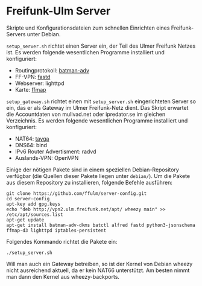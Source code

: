 Freifunk-Ulm Server
===================

Skripte und Konfigurationsdateien zum schnellen Einrichten eines
Freifunk-Servers unter Debian.

`setup_server.sh` richtet einen Server ein, der Teil des Ulmer Freifunk Netzes ist.
Es werden folgende wesentlichen Programme installiert und konfiguriert:

 * Routingprotokoll: [batman-adv](http://www.open-mesh.org/projects/batman-adv/wiki)
 * FF-VPN: [fastd](https://projects.universe-factory.net/projects/fastd/wiki)
 * Webserver: lighttpd
 * Karte: [ffmap](https://github.com/ffnord/ffmap-d3)

`setup_gateway.sh` richtet einen mit `setup_server.sh` eingerichteten Server so
ein, das er als Gateway im Ulmer Freifunk-Netz dient. Das Skript erwartet die
Accountdaten von mullvad.net oder ipredator.se im gleichen Verzeichnis. Es
werden folgende wesentlichen Programme installiert und konfiguriert:

 * NAT64: [tayga](http://www.litech.org/tayga/)
 * DNS64: bind
 * IPv6 Router Advertisment: radvd
 * Auslands-VPN: OpenVPN

Einige der nötigen Pakete sind in einem speziellen Debian-Repository verfügbar
(die Quellen dieser Pakete liegen unter `debian/`). Um die Pakete aus diesem Repository zu installieren, folgende Befehle ausführen:

    git clone https://github.com/ffulm/server-config.git
    cd server-config
    apt-key add gpg.keys
    echo "deb http://vpn2.ulm.freifunk.net/apt/ wheezy main" >> /etc/apt/sources.list
    apt-get update
    apt-get install batman-adv-dkms batctl alfred fastd python3-jsonschema ffmap-d3 lighttpd iptables-persistent

Folgendes Kommando richtet die Pakete ein:

    ./setup_server.sh   

Will man auch ein Gateway betreiben, so ist der Kernel von Debian wheezy nicht
ausreichend aktuell, da er kein NAT66 unterstützt. Am besten nimmt man dann den
Kernel aus wheezy-backports.

